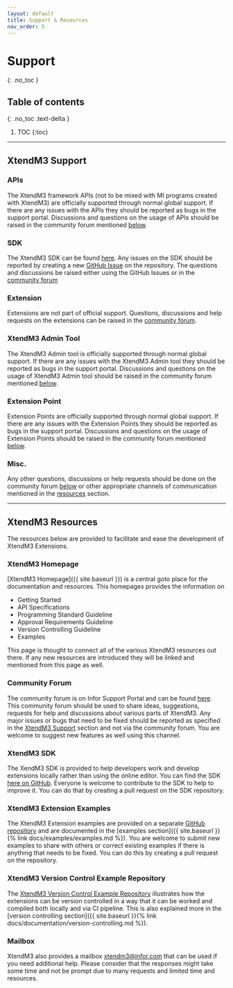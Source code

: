 ```yaml
---
layout: default
title: Support & Resources
nav_order: 5
---
```


# Support
{: .no_toc }

## Table of contents
{: .no_toc .text-delta }

1. TOC
{:toc}

---


## XtendM3 Support

### APIs
The XtendM3 framework APIs (not to be mixed with MI programs created with XtendM3) are officially supported through normal global support. If there are any issues with the APIs they 
should be reported as bugs in the support portal. Discussions and questions on the usage of APIs should be raised in the 
community forum mentioned [below](#community-forum).

### SDK
The XtendM3 SDK can be found [here](https://github.com/infor-cloud/xtendm3-sdk-java). Any issues on the SDK should be 
reported by creating a new [GitHub Issue](https://github.com/infor-cloud/xtendm3-sdk-java/issues) on the repository. The 
questions and discussions be raised either using the GitHub Issues or in the [community forum](#community-forum) 

### Extension
Extensions are not part of official support. Questions, discussions and help requests on the extensions can be raised in 
the [community forum](#community-forum). 

### XtendM3 Admin Tool
The XtendM3 Admin tool is officially supported through normal global support. If there are any issues with the XtendM3 
Admin tool they should be reported as bugs in the support portal. Discussions and questions on the usage of XtendM3 
Admin tool should be raised in the community forum mentioned [below](#community-forum).

### Extension Point
Extension Points are officially supported through normal global support. If there are any issues with the Extension 
Points they should be reported as bugs in the support portal. Discussions and questions on the usage of Extension Points 
should be raised in the community forum mentioned [below](#community-forum).

### Misc.
Any other questions, discussions or help requests should be done on the community forum [below](#community-forum) or 
other appropriate channels of communication mentioned in the [resources](#xtendm3-resources) section.

---

## XtendM3 Resources
The resources below are provided to facilitate and ease the development of XtendM3 Extensions. 

### XtendM3 Homepage
[XtendM3 Homepage]({{ site.baseurl }}) is a central goto place for the documentation and resources. This homepages provides 
the information on 

* Getting Started
* API Specifications
* Programming Standard Guideline
* Approval Requirements Guideline
* Version Controlling Guideline
* Examples

This page is thought to connect all of the various XtendM3 resources out there. If any new resources are introduced they
will be linked and mentioned from this page as well.

### Community Forum
The community forum is on Infor Support Portal and can be found [here](https://community.infor.com/infor-m3/f/xtendm3). 
This community forum should be used to share ideas, suggestions, requests for help and discussions about various parts 
of XtendM3. Any major issues or bugs that need to be fixed should be reported as specified in the [XtendM3 Support](#xtendm3-support)
section and not via the community forum. You are welcome to suggest new features as well using this channel.

### XtendM3 SDK
The XendM3 SDK is provided to help developers work and develop extensions locally rather than using the online editor. 
You can find the SDK [here on GitHub](https://github.com/infor-cloud/xtendm3-sdk-java). Everyone is welcome to contribute 
to the SDK to help to improve it. You can do that by creating a pull request on the SDK repository.

### XtendM3 Extension Examples
The XtendM3 Extension examples are provided on a separate [GitHub repository](https://github.com/infor-cloud/xtendm3-extension-examples) 
and are documented in the [examples section]({{ site.baseurl }}{% link docs/examples/examples.md %}). You are welcome to submit new examples to 
share with others or correct existing examples if there is anything that needs to be fixed. You can do this by creating 
a pull request on the repository.

### XtendM3 Version Control Example Repository
The [XtendM3 Version Control Example Repository](https://github.com/infor-cloud/acme-corp-extensions) illustrates how 
the extensions can be version controlled in a way that it can be worked and compiled both locally and via CI pipeline. 
This is also explained more in the [version controlling section]({{ site.baseurl }}{% link docs/documentation/version-controlling.md %}). 

### Mailbox
XtendM3 also provides a mailbox [xtendm3@infor.com](mailto:xtendm3@infor.com) that can be used if you need additional help. 
Please consider that the responses might take some time and not be prompt due to many requests and limited time and resources.
